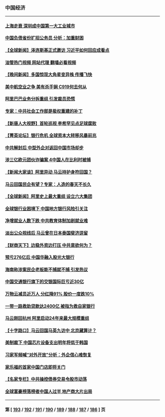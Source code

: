 ### 中国经济
---
#### [上海走衰 深圳成中国第一大工业城市](../../pages/ncid283/n13961717.md?03310045) 
#### [中国负债省份扩招公务员 分析：加重财困](../../pages/ncid283/n13961670.md?03310045) 
#### [【全球新闻】泽连斯基正式邀访 习近平如何回应成看点](../../pages/ncid283/n13961576.md?03310045) 
#### [油管热门视频 网站代理 翻墙必看视频](http://138.2.39.72:81/youtube.html?epic-marker?03310045)
#### [【晚间新闻】多国惊现大角星变异株 传播飞快](../../pages/ncid283/n13961578.md?03310045) 
#### [美中航空业之争 美有杀手锏 C919何去何从](../../pages/ncid283/n13960616.md?03310045) 
#### [阿里巴巴业务分拆重组 引发裁员恐慌](../../pages/ncid283/n13961259.md?03310045) 
#### [专家：中共社会工作部是极权重建的补丁](../../pages/ncid283/n13961384.md?03310045) 
#### [【新唐人大视野】首轮巡视 李希罕见点足球腐败](../../pages/ncid283/n13961320.md?03310045) 
#### [【菁英论坛】银行危机 全球资本大转移风暴前兆](../../pages/ncid283/n13961252.md?03310045) 
#### [中共解封后 中型外企对返回中国市场却步](../../pages/ncid283/n13961180.md?03310045) 
#### [涉三亿欧元团伙诈骗案 4中国人在比利时被捕](../../pages/ncid283/n13961075.md?03310045) 
#### [【新闻大家谈】阿里异动 马云持护身符回国？](../../pages/ncid283/n13961093.md?03310045) 
#### [马云回国民企有望？专家：人造的春天不长久](../../pages/ncid283/n13960862.md?03310045) 
#### [【全球新闻】阿里史上最大重组 设立六大集团](../../pages/ncid283/n13960875.md?03310045) 
#### [全球银行业困境下 中国地方银行风险引关注](../../pages/ncid283/n13960768.md?03310045) 
#### [净增就业人数下跌 中共教育体制加剧就业难](../../pages/ncid283/n13960749.md?03310045) 
#### [淡出公众视线后 马云曾在日本泰国斐济逗留](../../pages/ncid283/n13960632.md?03310045) 
#### [【财商天下】边稳外资边打压 中共意欲何为？](../../pages/ncid283/n13960532.md?03310045) 
#### [预亏276亿后 中国华融入股光大银行](../../pages/ncid283/n13960472.md?03310045) 
#### [海南称涉案民企老板能不捕就不捕 引发热议](../../pages/ncid283/n13960205.md?03310045) 
#### [中国交通银行旗下的交银国际巨亏近30亿](../../pages/ncid283/n13960506.md?03310045) 
#### [万物云减员近万人 分红降91% 股价一度跌10%](../../pages/ncid283/n13960386.md?03310045) 
#### [一带一路救助贷款达2400亿 被指为救自家银行](../../pages/ncid283/n13960363.md?03310045) 
#### [马云刚回杭州 阿里启动24年来最大规模重组](../../pages/ncid283/n13960348.md?03310045) 
#### [【十字路口】马云回国马英九访中 北京藏算计？](../../pages/ncid283/n13960347.md?03310045) 
#### [美制裁下 中国芯片设备支出明年将低于韩国](../../pages/ncid283/n13959924.md?03310045) 
#### [习家军频喊“对外开放”分析：外企信心难恢复](../../pages/ncid283/n13959777.md?03310045) 
#### [家乐福的首家中国门店即将关门](../../pages/ncid283/n13959863.md?03310045) 
#### [【名家专栏】中共操控债券交易令股市动荡](../../pages/ncid283/n13959631.md?03310045) 
#### [全球富豪榜落榜者中国人过半 地产商大片出局](../../pages/ncid283/n13959779.md?03310045) 

---
#### 第 [ [193](./193.md?03310045) / [192](./192.md?03310045) / [191](./191.md?03310045) / [190](./190.md?03310045) / [189](./189.md?03310045) / [188](./188.md?03310045) / [187](./187.md?03310045) / [186](./186.md?03310045) ] 页
